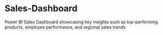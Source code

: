 # Sales-Dashboard
Power BI Sales Dashboard showcasing key insights such as top-performing products, employee performance, and regional sales trends
